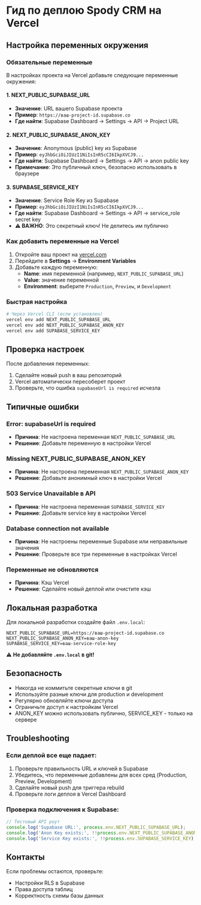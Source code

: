 # Гид по деплою Spody CRM на Vercel

## Настройка переменных окружения

### Обязательные переменные

В настройках проекта на Vercel добавьте следующие переменные окружения:

#### 1. NEXT_PUBLIC_SUPABASE_URL
- **Значение**: URL вашего Supabase проекта
- **Пример**: `https://ваш-project-id.supabase.co`
- **Где найти**: Supabase Dashboard → Settings → API → Project URL

#### 2. NEXT_PUBLIC_SUPABASE_ANON_KEY
- **Значение**: Anonymous (public) key из Supabase
- **Пример**: `eyJhbGciOiJIUzI1NiIsInR5cCI6IkpXVCJ9...`
- **Где найти**: Supabase Dashboard → Settings → API → anon public key
- **Примечание**: Это публичный ключ, безопасно использовать в браузере

#### 3. SUPABASE_SERVICE_KEY
- **Значение**: Service Role Key из Supabase
- **Пример**: `eyJhbGciOiJIUzI1NiIsInR5cCI6IkpXVCJ9...`
- **Где найти**: Supabase Dashboard → Settings → API → service_role secret key
- **⚠️ ВАЖНО**: Это секретный ключ! Не делитесь им публично

### Как добавить переменные на Vercel

1. Откройте ваш проект на [vercel.com](https://vercel.com)
2. Перейдите в **Settings** → **Environment Variables**
3. Добавьте каждую переменную:
   - **Name**: имя переменной (например, `NEXT_PUBLIC_SUPABASE_URL`)
   - **Value**: значение переменной
   - **Environment**: выберите `Production`, `Preview`, и `Development`

### Быстрая настройка

```bash
# Через Vercel CLI (если установлен)
vercel env add NEXT_PUBLIC_SUPABASE_URL
vercel env add NEXT_PUBLIC_SUPABASE_ANON_KEY
vercel env add SUPABASE_SERVICE_KEY
```

## Проверка настроек

После добавления переменных:

1. Сделайте новый push в ваш репозиторий
2. Vercel автоматически пересоберет проект
3. Проверьте, что ошибка `supabaseUrl is required` исчезла

## Типичные ошибки

### Error: supabaseUrl is required
- **Причина**: Не настроена переменная `NEXT_PUBLIC_SUPABASE_URL`
- **Решение**: Добавьте переменную в настройки Vercel

### Missing NEXT_PUBLIC_SUPABASE_ANON_KEY
- **Причина**: Не настроена переменная `NEXT_PUBLIC_SUPABASE_ANON_KEY`
- **Решение**: Добавьте анонимный ключ в настройки Vercel

### 503 Service Unavailable в API
- **Причина**: Не настроена переменная `SUPABASE_SERVICE_KEY`
- **Решение**: Добавьте service key в настройки Vercel

### Database connection not available
- **Причина**: Не настроены переменные Supabase или неправильные значения
- **Решение**: Проверьте все три переменные в настройках Vercel

### Переменные не обновляются
- **Причина**: Кэш Vercel
- **Решение**: Сделайте новый деплой или очистите кэш

## Локальная разработка

Для локальной разработки создайте файл `.env.local`:

```env
NEXT_PUBLIC_SUPABASE_URL=https://ваш-project-id.supabase.co
NEXT_PUBLIC_SUPABASE_ANON_KEY=ваш-anon-key
SUPABASE_SERVICE_KEY=ваш-service-role-key
```

⚠️ **Не добавляйте `.env.local` в git!**

## Безопасность

- Никогда не коммитьте секретные ключи в git
- Используйте разные ключи для production и development
- Регулярно обновляйте ключи доступа
- Ограничьте доступ к настройкам Vercel
- ANON_KEY можно использовать публично, SERVICE_KEY - только на сервере

## Troubleshooting

### Если деплой все еще падает:

1. Проверьте правильность URL и ключей в Supabase
2. Убедитесь, что переменные добавлены для всех сред (Production, Preview, Development)
3. Сделайте новый push для триггера rebuild
4. Проверьте логи деплоя в Vercel Dashboard

### Проверка подключения к Supabase:

```javascript
// Тестовый API роут
console.log('Supabase URL:', process.env.NEXT_PUBLIC_SUPABASE_URL);
console.log('Anon Key exists:', !!process.env.NEXT_PUBLIC_SUPABASE_ANON_KEY);
console.log('Service Key exists:', !!process.env.SUPABASE_SERVICE_KEY);
```

## Контакты

Если проблемы остаются, проверьте:
- Настройки RLS в Supabase
- Права доступа таблиц
- Корректность схемы базы данных 